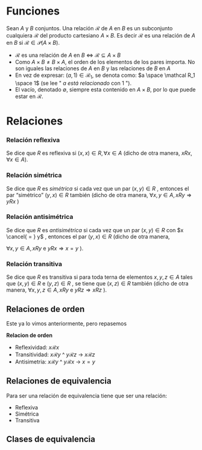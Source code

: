# Funciones 
Sean $A$ y $B$ conjuntos. Una relación $\mathcal R$ de $A$ en $B$ es un subconjunto cualquiera $\mathcal R$ del producto cartesiano $A \times B$. Es decir $\mathcal R$ es una relación de $A$  en $B$ si $\mathcal R\in\mathcal P(A\times B)$.

- $\mathcal R$ es una relación de $A$ en $B$ $\iff$ $\mathcal R \subseteq A \times B$
- Como $A \times B \not = B \times A$, el orden de los elementos de los pares importa. No son iguales las relaciones de $A$ en $B$ y las relaciones de $B$ en $A$
- En vez de expresar: $(a, 1) \in \mathcal R_1$, se denota como: $a \space \mathcal R_1 \space 1$ (se lee " $a$ *está relacionado* con 1 ").
- El vacío, denotado $\emptyset$, siempre esta contenido en $A \times B$, por lo que puede estar en $\mathcal R$.

# Relaciones

### Relación reflexiva

Se dice que $R$ es reflexiva si $(x, x) ∈ R, ∀ x ∈ A$ (dicho de otra
manera, $x R x, ∀ x ∈ A$).

### Relación simétrica

Se dice que $R$  es $simétrica$ si cada vez que un par $(x, y) ∈ R$ , entonces el par “simétrico” $(y, x) ∈ R$ también (dicho de otra manera,
$∀ x, y ∈ A, x R y ⇒ y R x$ )

### Relación antisimétrica

Se dice que $R$ es $antisimétrica$ si cada vez que un par $(x, y) ∈ R$ con $x \cancel{ = } y$ , entonces el par $(y, x) ∈ R$ (dicho de otra manera,

 $∀ x, y ∈
A, x R y \text{ e } y R x ⇒ x = y$ ).

### Relación transitiva

Se dice que $R$ es transitiva si para toda terna de elementos $x, y, z ∈ A$ tales que $(x, y) ∈ R \text{ e } (y, z) ∈ R$ , se tiene que $(x, z) ∈ R$ también (dicho de otra manera, $∀ x, y, z ∈ A, x R y \text{ e } y R z ⇒ x R z$ ).


## Relaciones de orden
Este ya lo vimos anteriormente, pero repasemos

**Relacion de orden**

- Reflexividad: $x \mathcal{R}  x$
- Transitividad:  $x \mathcal{R} y$ ^  $y \mathcal{R} z$ $\rightarrow$ $x \mathcal{R} z$   
- Antisimetria: $x \mathcal{R} y$ ^  $y \mathcal{R} x$ $\rightarrow$ $x = y$   


## Relaciones de equivalencia
Para ser una relación de equivalencia tiene que ser una relación:

- Reflexiva
- Simétrica
- Transitiva


## Clases de equivalencia
